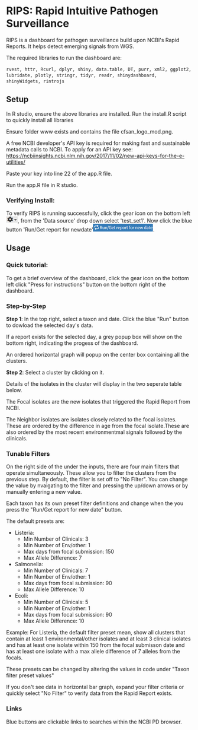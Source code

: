 # RIPS: Rapid Intuitive Pathogen Surveillance
RIPS is a dashboard for pathogen surveillance build upon NCBI's Rapid Reports. It helps detect emerging signals from WGS.

The required libraries to run the dashboard are:
```
rvest, httr, Rcurl, dplyr, shiny, data.table, DT, purr, xml2, ggplot2, lubridate, plotly, stringr, tidyr, readr, shinydashboard, shinyWidgets, rintrojs
```
## Setup
  
In R studio, ensure the above libraries are installed. Run the install.R script to quickly install all libraries

Ensure folder www exists and contains the file cfsan_logo_mod.png.

A free NCBI developer's API key is required for making fast and sustainable metadata calls to NCBI. To apply for an API key see:
https://ncbiinsights.ncbi.nlm.nih.gov/2017/11/02/new-api-keys-for-the-e-utilities/

Paste your key into line 22 of the app.R file.

Run the app.R file in R studio. 

### Verifying Install:
To verify RIPS is running successfully, click the gear icon on the bottom left ![gear_mod](./Images/gear_mod.png), from the 'Data source' drop down select 'test_set1'. Now click the blue button 'Run/Get report for newdate'![run](./Images/run.png).

## Usage
### Quick tutorial:
To get a brief overview of the dashboard, click the gear icon on the bottom left click "Press for instructions" button on the bottom right of the dashboard. 

### Step-by-Step
**Step 1**: 
In the top right,  select a taxon and date. Click the blue "Run" button to dowload the selected day's data.

If a report exists for the selected day, a grey popup box will show on the bottom right, indicating the progess of the dashboard. 

An ordered horizontal graph will popup on the center box containing all the clusters.

**Step 2**: 
Select a cluster by clicking on it. 

Details of the isolates in the cluster will display in the two seperate table below.

The Focal isolates are the new isolates that triggered the Rapid Report from NCBI.

The Neighbor isolates are isolates closely related to the focal isolates. These are ordered by the difference in age from the focal isolate.These are also ordered by the most recent environmentmal signals followed by the clinicals. 
### Tunable Filters
On the right side of the under the inputs, there are four main filters that operate simultaneously. These allow you to filter the clusters from the previous step. By default, the filter is set off to "No Filter". You can change the value by nvaigating to the filter and pressing the up/down arrows or by manually entering a new value. 

Each taxon has its own preset filter definitions and change when the you press the "Run/Get report for new date" button. 

The default presets are:
- Listeria:
  - Min Number of Clinicals: 3
  - Min Number of Env/other: 1
  - Max days from focal submission: 150
  - Max Allele Difference: 7
- Salmonella:
  - Min Number of Clinicals: 7
  - Min Number of Env/other: 1
  - Max days from focal submission: 90
  - Max Allele Difference: 10
- Ecoli:
  - Min Number of Clinicals: 5
  - Min Number of Env/other: 1
  - Max days from focal submission: 90
  - Max Allele Difference: 10

Example: For Listeria, the default filter preset mean, show all clusters that contain at least 1 environmental/other isolates and at least 3 clinical isolates and has at least one isolate within 150 from the focal submisson date and has at least one isolate with a max allele difference of 7 alleles from the focals.  

These presets can be changed by altering the values in code under "Taxon filter preset values"

If you don't see data in horizontal bar graph, expand your filter criteria or quickly select "No Filter" to verify data from the Rapid Report exists. 

### Links
Blue buttons are clickable links to searches within the NCBI PD browser.




